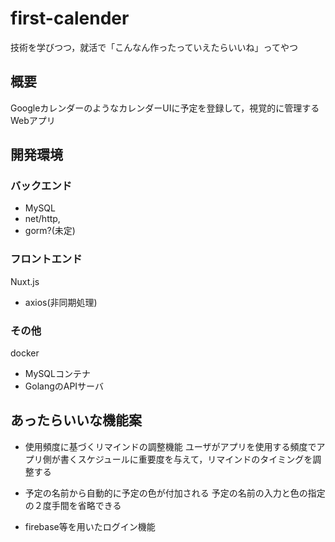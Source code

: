# first-calender
技術を学びつつ，就活で「こんなん作ったっていえたらいいね」ってやつ

## 概要
GoogleカレンダーのようなカレンダーUIに予定を登録して，視覚的に管理するWebアプリ

## 開発環境

### バックエンド
- MySQL
- net/http,
- gorm?(未定)

### フロントエンド
Nuxt.js
- axios(非同期処理)

### その他
docker
- MySQLコンテナ
- GolangのAPIサーバ

## あったらいいな機能案
- 使用頻度に基づくリマインドの調整機能
ユーザがアプリを使用する頻度でアプリ側が書くスケジュールに重要度を与えて，リマインドのタイミングを調整する

- 予定の名前から自動的に予定の色が付加される
予定の名前の入力と色の指定の２度手間を省略できる

- firebase等を用いたログイン機能 